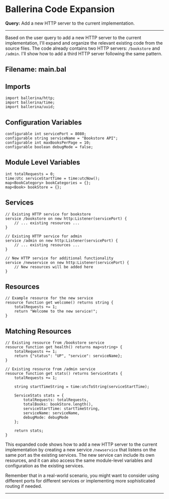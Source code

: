 # Ballerina Code Expansion

**Query:** Add a new HTTP server to the current implementation.

---

Based on the user query to add a new HTTP server to the current implementation, I'll expand and organize the relevant existing code from the source files. The code already contains two HTTP servers: `/bookstore` and `/admin`. I'll show how to add a third HTTP server following the same pattern.

## Filename: main.bal

## Imports
```ballerina
import ballerina/http;
import ballerina/time;
import ballerina/uuid;
```

## Configuration Variables
```ballerina
configurable int servicePort = 8080;
configurable string serviceName = "Bookstore API";
configurable int maxBooksPerPage = 10;
configurable boolean debugMode = false;
```

## Module Level Variables
```ballerina
int totalRequests = 0;
time:Utc serviceStartTime = time:utcNow();
map<BookCategory> bookCategories = {};
map<Book> bookStore = {};
```

## Services
```ballerina
// Existing HTTP service for bookstore
service /bookstore on new http:Listener(servicePort) {
    // ... existing resources ...
}

// Existing HTTP service for admin
service /admin on new http:Listener(servicePort) {
    // ... existing resources ...
}

// New HTTP service for additional functionality
service /newservice on new http:Listener(servicePort) {
    // New resources will be added here
}
```

## Resources
```ballerina
// Example resource for the new service
resource function get welcome() returns string {
    totalRequests += 1;
    return "Welcome to the new service!";
}
```

## Matching Resources
```ballerina
// Existing resource from /bookstore service
resource function get health() returns map<string> {
    totalRequests += 1;
    return {"status": "UP", "service": serviceName};
}

// Existing resource from /admin service
resource function get stats() returns ServiceStats {
    totalRequests += 1;

    string startTimeString = time:utcToString(serviceStartTime);

    ServiceStats stats = {
        totalRequests: totalRequests,
        totalBooks: bookStore.length(),
        serviceStartTime: startTimeString,
        serviceName: serviceName,
        debugMode: debugMode
    };

    return stats;
}
```

This expanded code shows how to add a new HTTP server to the current implementation by creating a new service `/newservice` that listens on the same port as the existing services. The new service can include its own resources, and it can also access the same module-level variables and configuration as the existing services.

Remember that in a real-world scenario, you might want to consider using different ports for different services or implementing more sophisticated routing if needed.

---

